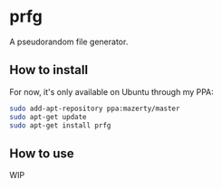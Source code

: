# prfg
A pseudorandom file generator.

## How to install
For now, it's only available on Ubuntu through my PPA:
```bash
sudo add-apt-repository ppa:mazerty/master
sudo apt-get update
sudo apt-get install prfg
```

## How to use
WIP
